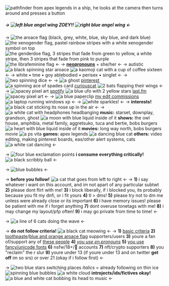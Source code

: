 ![pathfinder from apex legends in a ship, he looks at the camera then turns around and presses a button](https://media.discordapp.net/attachments/796666895268577293/1001577413991481344/IMG_1450.gif)
##### -> ![left blue angel wing](https://media.discordapp.net/attachments/796666895268577293/1001586848373670070/IMG_1479.gif) **ZOEY!!** ![right blue angel wing](https://media.discordapp.net/attachments/796666895268577293/1001586848575012974/IMG_1480.gif) <-
-> ![the aroace flag (black, grey, white, blue, sky blue, and dark blue)](https://media.discordapp.net/attachments/796666895268577293/1001591722679218246/Untitled657_20220726164555.png) ![the xenogender flag, pastel rainbow stripes with a white xenogender symbol on top](https://i.postimg.cc/XY5JcGLC/xenogender2-7-stripes-21-px.png) ![the genderdoe flag, 3 stripes that fade from green to yellow, a white stripe, then 3 stripes that fade from pink to purple](https://media.discordapp.net/attachments/796666895268577293/1001591723123822632/Untitled657_20220726164600.png) ![the librafeminine flag](https://media.discordapp.net/attachments/796666895268577293/1001597740066820126/Untitled657_20220726171119.png) <-
-> [**neopronouns**](https://pronouny.xyz/u/cirice) + she/her <-
-> autistic ![a black spinning star](https://media.discordapp.net/attachments/796666895268577293/1001857888781869096/07DEE7EA-15F5-4FD7-9D3C-96EC1C1AE8AF.gif) aroace ![a kaomoji cat with a cup of coffee](https://media.discordapp.net/attachments/796666895268577293/1001648703599280198/IMG_1507.gif) sixteen <-
-> white • tme • goy
ablebodied • perisex • singlet <-
-> ![two spinning dice](https://media.discordapp.net/attachments/796666895268577293/1001586849036369930/IMG_1482.gif) <-
-> ![a ghost](https://media.discordapp.net/attachments/796666895268577293/1001639013968515183/IMG_1504.gif) [pinterest](https://www.pinterest.com/pixilno/) ![a spinning ace of spades card](https://media.discordapp.net/attachments/796666895268577293/1001630118093017231/IMG_1497.gif) [curiouscat](https://curiouscat.me/starsethorizons) ![2 bats flapping their wings](https://media.discordapp.net/attachments/796666895268577293/1001638274881822740/9F3CE9C2-AC3E-4628-B7D6-FF3CD803EC45.gif) <-
-> ![spacey pixel art](https://media.discordapp.net/attachments/796666895268577293/1001630117057011893/IMG_1502.gif) [spotify](https://open.spotify.com/user/ihrb705ewtgmc2uh06izlrhdm?si=_SXKHM2kTaKdFcN1_EFh9A) ![a blue ufo with 2 yellow stars](https://media.discordapp.net/attachments/796666895268577293/1001630116704686100/IMG_1496.gif) [last.fm](https://www.last.fm/user/pixilno) ![spacey pixel art](https://media.discordapp.net/attachments/796666895268577293/1001625585975566367/F7210546-EA16-4F87-8760-1640DB2F837A.gif) <-
-> ![a blue paperclip](https://media.discordapp.net/attachments/796666895268577293/1001643488087122030/IMG_1505.gif) [my edit commissions](https://pixilno.carrd.co/#) ![a laptop running windows xp](https://media.discordapp.net/attachments/796666895268577293/1001643488355553330/IMG_1506.gif) <-
-> ![white sparkles!](https://media.discordapp.net/attachments/796666895268577293/1001586847933284422/IMG_1477.gif) <-
-> **interests!** ![a black cat sticking its nose up in the air](https://media.discordapp.net/attachments/796666895268577293/1001630119066087454/IMG_1492.gif) <-
-> ![a white cat with headphones headbanging](https://media.discordapp.net/attachments/796666895268577293/1001648704131973180/IMG_1509.gif) **music:** starset, downplay, grandson, ghost
![a moon with blue liquid inside of it](https://media.discordapp.net/attachments/796666895268577293/1001630117874893000/IMG_0749.gif) **shows:** the owl house, amphibia, metal family, aggretsuko, tuca and bertie, bobs burgers
![a heart with blue liquid inside of it](https://media.discordapp.net/attachments/796666895268577293/1001630117560336404/IMG_1498.gif) **movies:** long way north, bobs burgers movie
![a ps vita](https://media.discordapp.net/attachments/796666895268577293/1001630133163139164/IMG_1490.gif) **games:** apex legends
![a dancing blue cat](https://media.discordapp.net/attachments/796666895268577293/1001630117338042498/IMG_1500.gif) **others:** video editing, making pinterest boards, eas/other alert systems, cats ![a   white cat dancing](https://media.discordapp.net/attachments/796666895268577293/1001899360042373201/IMG_1519.gif) <-

-> ![four blue exclamation points](https://media.discordapp.net/attachments/796666895268577293/1002225421535952946/IMG_1565.gif) **i consume everything critically!** ![a black scribbly ball](https://media.discordapp.net/attachments/796666895268577293/1002226901290586132/IMG_9004.gif) <-
 
-> ![blue bubbles](https://media.discordapp.net/attachments/796666895268577293/1001625585551937557/7D2A08F5-1A41-4156-8CEE-5CB8E1EDC333.gif) <-


-> **before you follow!** ![a cat that goes from left to right](https://media.discordapp.net/attachments/796666895268577293/1001630118395002930/IMG_1494.gif) <-
-> **1)** i say whatever i want on this account, and im not apart of any particular subtwt **2)** please dont flirt with me! **3)** i block liberally, if i blocked you, its probably because you fit my dnfi, or i fit yours **4)** tl > dms! **5)** please try not to dm me unless were already close or its important **6)** i have memory issues! please be patient with me if i forget anything **7)** dont overuse tonetags with me! **8)** i may change my layout/pfp often! **9)** i may go private from time to time! <-

-> ![a line of 6 cats doing the wave](https://media.discordapp.net/attachments/796666895268577293/1001903239991676938/IMG_1527.gif) <-

-> **do not follow criteria!** ![a black cat meowing](https://media.discordapp.net/attachments/796666895268577293/1001630119338709062/IMG_1493.gif) <-
-> **1)** [basic criteria](https://basicdnficriteria.carrd.co) **2)** [toothpaste](https://vincianflaghistory.carrd.co/#)/[blue and orange aroace flag](https://twitter.com/dablphobia/status/1452375972314066944?s=21&t=4i7QVdxxA1bmREn6VeniKA) supporters/users **3)** youre a fan of/support any of [these people](https://rentry.co/dninteract) **4)** *[ you use en.pronouns](https://twitter.com/pretzelst1kz/status/1530050282444337152?s=21&t=4i7QVdxxA1bmREn6VeniKA)* **5)** [you use fancy/unicode fonts](https://takeoutyourfonts.carrd.co/) **6)** nsfw/18+/🔞 accounts **7)** nft/crypto supporters **8)** you "reclaim" the r slur **9)** youre under 13 (if youre under 13 and on twitter **get off** im so srs) or over 21 (okay if i follow first) <-

-> ![two blue stars switching places](https://media.discordapp.net/attachments/796666895268577293/1001625586235617380/514FDDC2-C5E4-4D7C-8EB1-27BA9465D1D3.gif) *italics* = already following on thin ice ![spinning blue bubbles](https://media.discordapp.net/attachments/796666895268577293/1001630118726340680/IMG_1495.gif) 
![a white cloud](https://media.discordapp.net/attachments/796666895268577293/1001625586453717142/60F42952-3C09-4F13-B22D-ED88E40470B2.gif) **introjects/ids/fictives okay!** ![a blue and white cat bobbing its head to music](https://media.discordapp.net/attachments/796666895268577293/1001905019005702295/F80E8CDB-64C0-4662-A5B5-7C93B8CE981A.gif) <-
